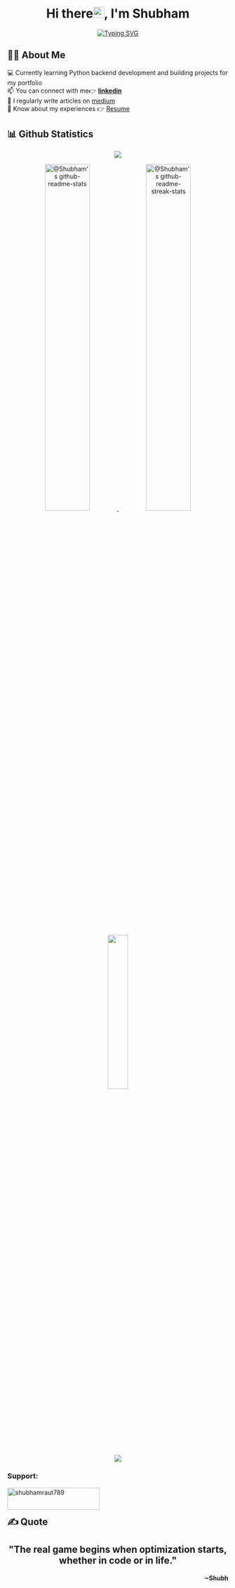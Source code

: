 <h1 align="center"> Hi there<img src="https://raw.githubusercontent.com/MartinHeinz/MartinHeinz/master/wave.gif" width="25px">, I'm Shubham </h1>

<div align="center">

[![Typing SVG](https://readme-typing-svg.herokuapp.com?&color=2484FF&size=32&lines=Programmer💙;Tech+Enthusiast⭐;Tech+Writer⚡&font=Pacifico&center=true&height=50&width=600&vCenter=true)](https://github.com/shubhamraut789)

</div>

## 🙋‍♂️ About Me

💻 Currently learning Python backend development and building projects for my portfolio  
📫 You can connect with me👉 **[linkedin](https://www.linkedin.com/in/shubhamraut789/)**  
📝 I regularly write articles on [medium](https://medium.com/@shubhamraut789)   
📄 Know about my experiences 👉 [Resume]([https://drive.google.com/drive/folders/1oqqP1KnMlV-_7S_aaDNxfiQmXOzm6Qqb](https://drive.google.com/file/d/1Xwqwtv1qLnDIsvxvcyiGDkanXZUJeurq/view?usp=sharing)) 

<!-- ## 🚀 Languages and Tools: <img src = "https://media2.giphy.com/media/QssGEmpkyEOhBCb7e1/giphy.gif?cid=ecf05e47a0n3gi1bfqntqmob8g9aid1oyj2wr3ds3mg700bl&rid=giphy.gif" width=20>

<p align="left"> <a href="https://www.gnu.org/software/bash/" target="_blank" rel="noreferrer"> <img src="https://www.vectorlogo.zone/logos/gnu_bash/gnu_bash-icon.svg" alt="bash" width="40" height="40"/> </a> <a href="https://www.cprogramming.com/" target="_blank" rel="noreferrer"> <img src="https://raw.githubusercontent.com/devicons/devicon/master/icons/c/c-original.svg" alt="c" width="40" height="40"/> </a> <a href="https://www.w3schools.com/cpp/" target="_blank" rel="noreferrer"> <img src="https://raw.githubusercontent.com/devicons/devicon/master/icons/cplusplus/cplusplus-original.svg" alt="cplusplus" width="40" height="40"/> </a> <a href="https://www.w3schools.com/css/" target="_blank" rel="noreferrer"> <img src="https://raw.githubusercontent.com/devicons/devicon/master/icons/css3/css3-original-wordmark.svg" alt="css3" width="40" height="40"/> </a> <a href="https://www.figma.com/" target="_blank" rel="noreferrer"> <img src="https://www.vectorlogo.zone/logos/figma/figma-icon.svg" alt="figma" width="40" height="40"/> </a> <a href="https://git-scm.com/" target="_blank" rel="noreferrer"> <img src="https://www.vectorlogo.zone/logos/git-scm/git-scm-icon.svg" alt="git" width="40" height="40"/> </a> <a href="https://www.w3.org/html/" target="_blank" rel="noreferrer"> <img src="https://raw.githubusercontent.com/devicons/devicon/master/icons/html5/html5-original-wordmark.svg" alt="html5" width="40" height="40"/> </a> <a href="https://www.java.com" target="_blank" rel="noreferrer"> <img src="https://raw.githubusercontent.com/devicons/devicon/master/icons/java/java-original.svg" alt="java" width="40" height="40"/> </a> <a href="https://developer.mozilla.org/en-US/docs/Web/JavaScript" target="_blank" rel="noreferrer"> <img src="https://raw.githubusercontent.com/devicons/devicon/master/icons/javascript/javascript-original.svg" alt="javascript" width="40" height="40"/> </a> <a href="https://www.jenkins.io" target="_blank" rel="noreferrer"> <img src="https://www.vectorlogo.zone/logos/jenkins/jenkins-icon.svg" alt="jenkins" width="40" height="40"/> </a> <a href="https://www.linux.org/" target="_blank" rel="noreferrer"> <img src="https://raw.githubusercontent.com/devicons/devicon/master/icons/linux/linux-original.svg" alt="linux" width="40" height="40"/> </a> <a href="https://www.mathworks.com/" target="_blank" rel="noreferrer"> <img src="https://upload.wikimedia.org/wikipedia/commons/2/21/Matlab_Logo.png" alt="matlab" width="40" height="40"/> </a> <a href="https://www.mysql.com/" target="_blank" rel="noreferrer"> <img src="https://raw.githubusercontent.com/devicons/devicon/master/icons/mysql/mysql-original-wordmark.svg" alt="mysql" width="40" height="40"/> </a> <a href="https://postman.com" target="_blank" rel="noreferrer"> <img src="https://www.vectorlogo.zone/logos/getpostman/getpostman-icon.svg" alt="postman" width="40" height="40"/> </a> <a href="https://www.python.org" target="_blank" rel="noreferrer"> <img src="https://raw.githubusercontent.com/devicons/devicon/master/icons/python/python-original.svg" alt="python" width="40" height="40"/> </a> </p> -->

## 📊 Github Statistics

<div align="center">

![](https://visitcount.itsvg.in/api?id=shubhamraut789&label=Profile%20Visitors&color=0&icon=7&pretty=true)

<a href="https://github.com/shubhamraut789?tab=repositories">
    <img src="https://github-readme-stats-one-bice.vercel.app/api?username=shubhamraut789&theme=transparent&show_icons=true&count_private=true&role=OWNER,ORGANIZATION_MEMBER,COLLABORATOR&border_color=0C77FF" width="45%" alt="@Shubham's github-readme-stats">
</a>

<a href="https://github.com/shubhamraut789?tab=stars">
    <img src="https://github-readme-streak-stats.herokuapp.com?user=shubhamraut789&theme=transparent&date_format=M%20j%5B%2C%20Y%5D&border=0C77FF" width="45%"    alt="@Shubham's github-readme-streak-stats">
</a>

<img src="https://github-readme-stats.vercel.app/api/top-langs/?username=shubhamraut789&theme=transparent&layout=compact&exclude_repo=Data-Science-Capstone&border_color=0C77FF" width="30%"> 

![](https://github-profile-trophy.vercel.app/?username=shubhamraut789&theme=algolia&no-bg=true&no-frame=true)

</div>

<h3 align="left">Support:</h3>
<p><a href="https://www.buymeacoffee.com/shubhamraut789"> <img align="left" src="https://cdn.buymeacoffee.com/buttons/v2/default-yellow.png" height="50" width="210" alt="shubhamraut789" /></a></p><br><br>

## ✍️  Quote

<div align="center">

<h2 align="centre">"The real game begins when optimization starts, whether in code or in life."</h2>
<h4 align="right">~Shubh</h4>

</div>
